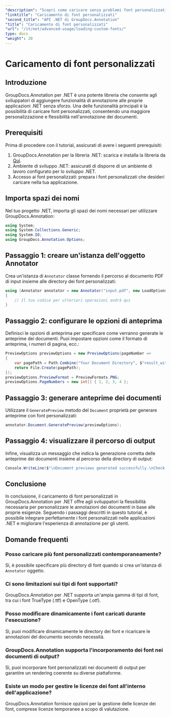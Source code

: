 ```yaml
---
"description": "Scopri come caricare senza problemi font personalizzati in GroupDocs.Annotation per .NET per migliorare l'annotazione dei documenti. Segui la nostra guida passo passo per una facile integrazione."
"linktitle": "Caricamento di font personalizzati"
"second_title": "API .NET di GroupDocs.Annotation"
"title": "Caricamento di font personalizzati"
"url": "/it/net/advanced-usage/loading-custom-fonts/"
type: docs
"weight": 20
---
```


# Caricamento di font personalizzati

## Introduzione
GroupDocs.Annotation per .NET è una potente libreria che consente agli sviluppatori di aggiungere funzionalità di annotazione alle proprie applicazioni .NET senza sforzo. Una delle funzionalità principali è la possibilità di caricare font personalizzati, consentendo una maggiore personalizzazione e flessibilità nell'annotazione dei documenti.
## Prerequisiti
Prima di procedere con il tutorial, assicurati di avere i seguenti prerequisiti:
1. GroupDocs.Annotation per la libreria .NET: scarica e installa la libreria da [Qui](https://releases.groupdocs.com/annotation/net/).
2. Ambiente di sviluppo .NET: assicurati di disporre di un ambiente di lavoro configurato per lo sviluppo .NET.
3. Accesso ai font personalizzati: prepara i font personalizzati che desideri caricare nella tua applicazione.

## Importa spazi dei nomi
Nel tuo progetto .NET, importa gli spazi dei nomi necessari per utilizzare GroupDocs.Annotation:
```csharp
using System;
using System.Collections.Generic;
using System.IO;
using GroupDocs.Annotation.Options;
```
## Passaggio 1: creare un'istanza dell'oggetto Annotator
Crea un'istanza di `Annotator` classe fornendo il percorso al documento PDF di input insieme alle directory dei font personalizzati:
```csharp
using (Annotator annotator = new Annotator("input.pdf", new LoadOptions { FontDirectories = new List<string> { Constants.GetFontDirectory() } }))
{
    // Il tuo codice per ulteriori operazioni andrà qui
}
```
## Passaggio 2: configurare le opzioni di anteprima
Definisci le opzioni di anteprima per specificare come verranno generate le anteprime dei documenti. Puoi impostare opzioni come il formato di anteprima, i numeri di pagina, ecc.:
```csharp
PreviewOptions previewOptions = new PreviewOptions(pageNumber =>
{
    var pagePath = Path.Combine("Your Document Directory", $"result_with_font_{pageNumber}.png");
    return File.Create(pagePath);
});
previewOptions.PreviewFormat = PreviewFormats.PNG;
previewOptions.PageNumbers = new int[] { 1, 2, 3, 4 };
```
## Passaggio 3: generare anteprime dei documenti
Utilizzare il `GeneratePreview` metodo del `Document` proprietà per generare anteprime con font personalizzati:
```csharp
annotator.Document.GeneratePreview(previewOptions);
```
## Passaggio 4: visualizzare il percorso di output
Infine, visualizza un messaggio che indica la generazione corretta delle anteprime dei documenti insieme al percorso della directory di output:
```csharp
Console.WriteLine($"\nDocument previews generated successfully.\nCheck output in {"Your Document Directory"}.");
```

## Conclusione
In conclusione, il caricamento di font personalizzati in GroupDocs.Annotation per .NET offre agli sviluppatori la flessibilità necessaria per personalizzare le annotazioni dei documenti in base alle proprie esigenze. Seguendo i passaggi descritti in questo tutorial, è possibile integrare perfettamente i font personalizzati nelle applicazioni .NET e migliorare l'esperienza di annotazione per gli utenti.
## Domande frequenti
### Posso caricare più font personalizzati contemporaneamente?
Sì, è possibile specificare più directory di font quando si crea un'istanza di `Annotator` oggetto.
### Ci sono limitazioni sui tipi di font supportati?
GroupDocs.Annotation per .NET supporta un'ampia gamma di tipi di font, tra cui i font TrueType (.ttf) e OpenType (.otf).
### Posso modificare dinamicamente i font caricati durante l'esecuzione?
Sì, puoi modificare dinamicamente le directory dei font e ricaricare le annotazioni del documento secondo necessità.
### GroupDocs.Annotation supporta l'incorporamento dei font nei documenti di output?
Sì, puoi incorporare font personalizzati nei documenti di output per garantire un rendering coerente su diverse piattaforme.
### Esiste un modo per gestire le licenze dei font all'interno dell'applicazione?
GroupDocs.Annotation fornisce opzioni per la gestione delle licenze dei font, comprese licenze temporanee a scopo di valutazione.